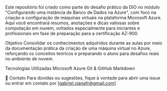 Este repositório foi criado como parte do desafio prático da DIO no módulo "Configurando uma instância de Banco de Dados na Azure", com foco na criação e configuração de máquinas virtuais na plataforma Microsoft Azure. Aqui você encontrará resumos, anotações e dicas valiosas sobre computação em nuvem, voltados especialmente para iniciantes e profissionais em fase de preparação para a certificação AZ-900.

Objetivo
Consolidar os conhecimentos adquiridos durante as aulas por meio da documentação prática da criação de uma máquina virtual no Azure, reforçando os conceitos teóricos e preparando o aluno para desafios reais no ambiente de nuvem.

Tecnologias Utilizadas
Microsoft Azure
Git & GitHub
Markdown


📧 Contato
Para dúvidas ou sugestões, fique à vontade para abrir uma issue ou entrar em contato por [gabriel.vianafr@gmail.com]
